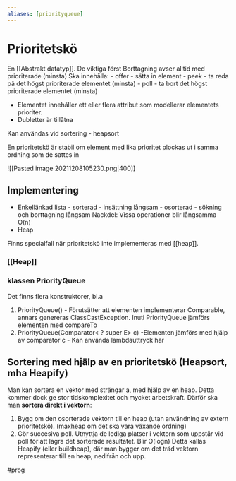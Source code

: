```yaml
---
aliases: [priorityqueue]
---
```


# Prioritetskö
En [[Abstrakt datatyp]]. De viktiga först
Borttagning avser alltid med prioriterade (minsta)
Ska innehålla:
	- offer - sätta in element
	- peek - ta reda på det högst prioriterade elementet (minsta)
	- poll - ta bort det högst prioriterade elementet (minsta)

- Elementet innehåller ett eller flera attribut som modellerar elementets prioriter. 
- Dubletter är tillåtna

Kan användas vid sortering - heapsort

En prioritetskö är stabil om element med lika prioritet plockas ut i samma ordning som de sattes in

![[Pasted image 20211208105230.png|400]]

## Implementering
- Enkellänkad lista
		- sorterad - insättning långsam
		- osorterad - sökning och borttagning långsam
Nackdel: Vissa operationer blir långsamma O(n)
- Heap

Finns specialfall när prioritetskö inte implementeras med [[heap]]. 

### [[Heap]]

### klassen PriorityQueue
Det finns flera konstruktorer, bl.a
1. PriorityQueue()
		- Förutsätter att elementen implementerar Comparable, annars genereras ClassCastException. Inuti PriorityQueue jämförs elementen med compareTo
2. PriorityQueue(Comparator< ? super E> c)
		-Elementen jämförs med hjälp av comparator c
		- Kan använda lambdauttryck här

## Sortering med hjälp av en prioritetskö (Heapsort, mha Heapify)
Man kan sortera en vektor med strängar a, med hjälp av en heap. Detta kommer dock ge stor tidskomplexitet och mycket arbetskraft.
Därför ska man **sortera direkt i vektorn**:
1. Bygg om den osorterade vektorn till en heap (utan användning av extern prioritetskö).  (maxheap om det ska vara växande ordning)
2. Gör succesiva poll. Utnyttja de lediga platser i vektorn som uppstår vid poll för att lagra det sorterade resultatet. Blir O(logn)
Detta kallas Heapify (eller buildheap), där man bygger om det träd vektorn representerar till en heap, nedifrån och upp.

#prog 
